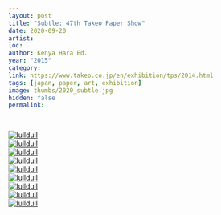 ```yaml
---
layout: post
title: "Subtle: 47th Takeo Paper Show"
date: 2020-09-20
artist: 
loc: 
author: Kenya Hara Ed.
year: "2015"
category: 
link: https://www.takeo.co.jp/en/exhibition/tps/2014.html
tags: [japan, paper, art, exhibition]
image: thumbs/2020_subtle.jpg
hidden: false
permalink:

---
```



<div class="post_image">
	<a href="{{ site.baseurl }}/images/posts/2020_subtle/001.jpg" target="_blank">
	<img src="{{ site.baseurl }}/images/posts/2020_subtle/001.jpg" alt="lulldull"></a>
</div>

<div class="post_image">
	<a href="{{ site.baseurl }}/images/posts/2020_subtle/002.jpg" target="_blank">
	<img src="{{ site.baseurl }}/images/posts/2020_subtle/002.jpg" alt="lulldull"></a>
</div>

<div class="post_image">
	<a href="{{ site.baseurl }}/images/posts/2020_subtle/003.jpg" target="_blank">
	<img src="{{ site.baseurl }}/images/posts/2020_subtle/003.jpg" alt="lulldull"></a>
</div>

<div class="post_image">
	<a href="{{ site.baseurl }}/images/posts/2020_subtle/004.jpg" target="_blank">
	<img src="{{ site.baseurl }}/images/posts/2020_subtle/004.jpg" alt="lulldull"></a>
</div>

<div class="post_image">
	<a href="{{ site.baseurl }}/images/posts/2020_subtle/005.jpg" target="_blank">
	<img src="{{ site.baseurl }}/images/posts/2020_subtle/005.jpg" alt="lulldull"></a>
</div>

<div class="post_image">
	<a href="{{ site.baseurl }}/images/posts/2020_subtle/006.jpg" target="_blank">
	<img src="{{ site.baseurl }}/images/posts/2020_subtle/006.jpg" alt="lulldull"></a>
</div>

<div class="post_image">
	<a href="{{ site.baseurl }}/images/posts/2020_subtle/007.jpg" target="_blank">
	<img src="{{ site.baseurl }}/images/posts/2020_subtle/007.jpg" alt="lulldull"></a>
</div>

<div class="post_image">
	<a href="{{ site.baseurl }}/images/posts/2020_subtle/008.jpg" target="_blank">
	<img src="{{ site.baseurl }}/images/posts/2020_subtle/008.jpg" alt="lulldull"></a>
</div>

<div class="post_image">
	<a href="{{ site.baseurl }}/images/posts/2020_subtle/009.jpg" target="_blank">
	<img src="{{ site.baseurl }}/images/posts/2020_subtle/009.jpg" alt="lulldull"></a>
</div>
